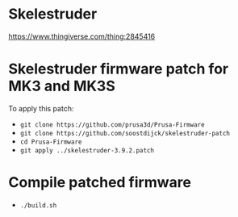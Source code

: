 # Skelestruder

<https://www.thingiverse.com/thing:2845416>

# Skelestruder firmware patch for MK3 and MK3S

To apply this patch:
* `git clone https://github.com/prusa3d/Prusa-Firmware`
* `git clone https://github.com/soostdijck/skelestruder-patch`
* `cd Prusa-Firmware`
* `git apply ../skelestruder-3.9.2.patch`

# Compile patched firmware
* `./build.sh`

